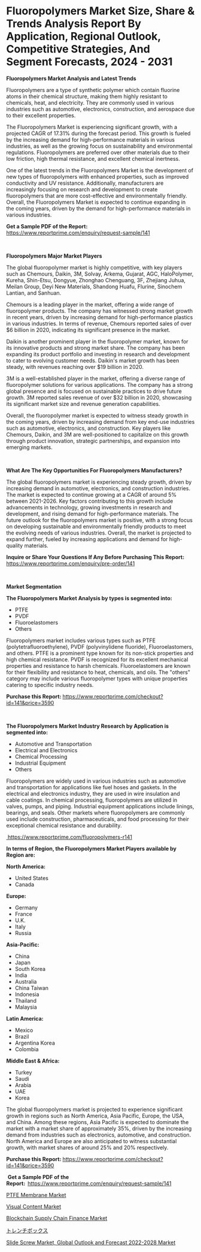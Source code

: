 <p><h1>Fluoropolymers Market Size, Share & Trends Analysis Report By Application, Regional Outlook, Competitive Strategies, And Segment Forecasts, 2024 - 2031</h1></p><p><strong>Fluoropolymers Market Analysis and Latest Trends</strong></p>
<p><p>Fluoropolymers are a type of synthetic polymer which contain fluorine atoms in their chemical structure, making them highly resistant to chemicals, heat, and electricity. They are commonly used in various industries such as automotive, electronics, construction, and aerospace due to their excellent properties.</p><p>The Fluoropolymers Market is experiencing significant growth, with a projected CAGR of 17.31% during the forecast period. This growth is fueled by the increasing demand for high-performance materials in various industries, as well as the growing focus on sustainability and environmental regulations. Fluoropolymers are preferred over other materials due to their low friction, high thermal resistance, and excellent chemical inertness.</p><p>One of the latest trends in the Fluoropolymers Market is the development of new types of fluoropolymers with enhanced properties, such as improved conductivity and UV resistance. Additionally, manufacturers are increasingly focusing on research and development to create fluoropolymers that are more cost-effective and environmentally friendly. Overall, the Fluoropolymers Market is expected to continue expanding in the coming years, driven by the demand for high-performance materials in various industries.</p></p>
<p><strong>Get a Sample PDF of the Report:&nbsp;</strong> <a href="https://www.reportprime.com/enquiry/request-sample/141">https://www.reportprime.com/enquiry/request-sample/141</a></p>
<p>&nbsp;</p>
<p><strong>Fluoropolymers Major Market Players</strong></p>
<p><p>The global fluoropolymer market is highly competitive, with key players such as Chemours, Daikin, 3M, Solvay, Arkema, Gujarat, AGC, HaloPolymer, Kureha, Shin-Etsu, Dongyue, Zhonghao Chenguang, 3F, Zhejiang Juhua, Meilan Group, Deyi New Materials, Shandong Huafu, Flurine, Sinochem Lantian, and Sanhuan. </p><p>Chemours is a leading player in the market, offering a wide range of fluoropolymer products. The company has witnessed strong market growth in recent years, driven by increasing demand for high-performance plastics in various industries. In terms of revenue, Chemours reported sales of over $6 billion in 2020, indicating its significant presence in the market.</p><p>Daikin is another prominent player in the fluoropolymer market, known for its innovative products and strong market share. The company has been expanding its product portfolio and investing in research and development to cater to evolving customer needs. Daikin's market growth has been steady, with revenues reaching over $19 billion in 2020.</p><p>3M is a well-established player in the market, offering a diverse range of fluoropolymer solutions for various applications. The company has a strong global presence and is focused on sustainable practices to drive future growth. 3M reported sales revenue of over $32 billion in 2020, showcasing its significant market size and revenue generation capabilities.</p><p>Overall, the fluoropolymer market is expected to witness steady growth in the coming years, driven by increasing demand from key end-use industries such as automotive, electronics, and construction. Key players like Chemours, Daikin, and 3M are well-positioned to capitalize on this growth through product innovation, strategic partnerships, and expansion into emerging markets.</p></p>
<p>&nbsp;</p>
<p><strong>What Are The Key Opportunities For Fluoropolymers Manufacturers?</strong></p>
<p><p>The global fluoropolymers market is experiencing steady growth, driven by increasing demand in automotive, electronics, and construction industries. The market is expected to continue growing at a CAGR of around 5% between 2021-2026. Key factors contributing to this growth include advancements in technology, growing investments in research and development, and rising demand for high-performance materials. The future outlook for the fluoropolymers market is positive, with a strong focus on developing sustainable and environmentally friendly products to meet the evolving needs of various industries. Overall, the market is projected to expand further, fueled by increasing applications and demand for high-quality materials.</p></p>
<p><strong>Inquire or Share Your Questions If Any Before Purchasing This Report:</strong> <a href="https://www.reportprime.com/enquiry/pre-order/141">https://www.reportprime.com/enquiry/pre-order/141</a></p>
<p>&nbsp;</p>
<p><strong>Market Segmentation</strong></p>
<p><strong>The Fluoropolymers Market Analysis by types is segmented into:</strong></p>
<p><ul><li>PTFE</li><li>PVDF</li><li>Fluoroelastomers</li><li>Others</li></ul></p>
<p><p>Fluoropolymers market includes various types such as PTFE (polytetrafluoroethylene), PVDF (polyvinylidene fluoride), Fluoroelastomers, and others. PTFE is a prominent type known for its non-stick properties and high chemical resistance. PVDF is recognized for its excellent mechanical properties and resistance to harsh chemicals. Fluoroelastomers are known for their flexibility and resistance to heat, chemicals, and oils. The "others" category may include various fluoropolymer types with unique properties catering to specific industry needs.</p></p>
<p><strong>Purchase this Report:&nbsp;</strong><a href="https://www.reportprime.com/checkout?id=141&price=3590">https://www.reportprime.com/checkout?id=141&price=3590</a></p>
<p>&nbsp;</p>
<p><strong>The Fluoropolymers Market Industry Research by Application is segmented into:</strong></p>
<p><ul><li>Automotive and Transportation</li><li>Electrical and Electronics</li><li>Chemical Processing</li><li>Industrial Equipment</li><li>Others</li></ul></p>
<p><p>Fluoropolymers are widely used in various industries such as automotive and transportation for applications like fuel hoses and gaskets. In the electrical and electronics industry, they are used in wire insulation and cable coatings. In chemical processing, fluoropolymers are utilized in valves, pumps, and piping. Industrial equipment applications include linings, bearings, and seals. Other markets where fluoropolymers are commonly used include construction, pharmaceuticals, and food processing for their exceptional chemical resistance and durability.</p></p>
<p><a href="https://www.reportprime.com/fluoropolymers-r141">&nbsp;https://www.reportprime.com/fluoropolymers-r141</a></p>
<p><strong>In terms of Region, the Fluoropolymers Market Players available by Region are:</strong></p>
<p>
    <p> <strong> North America: </strong>
        <ul>
            <li>United States</li>
            <li>Canada</li>
        </ul>
        </p> 
    <p> <strong> Europe: </strong>
        <ul>
            <li>Germany</li>
            <li>France</li>
            <li>U.K.</li>
            <li>Italy</li>
            <li>Russia</li>
        </ul>
        </p> 
    <p> <strong> Asia-Pacific: </strong>
        <ul>
            <li>China</li>
            <li>Japan</li>
            <li>South Korea</li>
            <li>India</li>
            <li>Australia</li>
            <li>China Taiwan</li>
            <li>Indonesia</li>
            <li>Thailand</li>
            <li>Malaysia</li>
        </ul>
        </p> 
    <p> <strong> Latin America: </strong>
        <ul>
            <li>Mexico</li>
            <li>Brazil</li>
            <li>Argentina Korea</li>
            <li>Colombia</li>
        </ul>
        </p> 
    <p> <strong> Middle East & Africa: </strong>
        <ul>
            <li>Turkey</li>
            <li>Saudi</li>
            <li>Arabia</li>
            <li>UAE</li>
            <li>Korea</li>
        </ul>
    </p>
    </p>
<p><p>The global fluoropolymers market is projected to experience significant growth in regions such as North America, Asia Pacific, Europe, the USA, and China. Among these regions, Asia Pacific is expected to dominate the market with a market share of approximately 35%, driven by the increasing demand from industries such as electronics, automotive, and construction. North America and Europe are also anticipated to witness substantial growth, with market shares of around 25% and 20% respectively.</p></p>
<p><strong>Purchase this Report: </strong><a href="https://www.reportprime.com/checkout?id=141&price=3590">https://www.reportprime.com/checkout?id=141&price=3590</a></p>
<p>&nbsp;<strong>Get a Sample PDF of the Report:&nbsp;&nbsp;</strong><a href="https://www.reportprime.com/enquiry/request-sample/141">https://www.reportprime.com/enquiry/request-sample/141</a></p>
<p><strong></strong></p>
<p><p><a href="https://github.com/janetchuadff364/Market-Research-Report-List-1/blob/main/ptfe-membrane-market.md">PTFE Membrane Market</a></p><p><a href="https://www.linkedin.com/pulse/global-visual-content-market-product-type-application-region-0ybpe?trackingId=XCrewgV%2F2KwCJt2g%2FQd6uA%3D%3D">Visual Content Market</a></p><p><a href="https://www.linkedin.com/pulse/blockchain-supply-chain-finance-market-global-regional-analysis-4sk9e">Blockchain Supply Chain Finance Market</a></p><p><a href="https://medium.com/@alexandrakristinadresen/%E3%83%88%E3%83%AC%E3%83%B3%E3%83%81%E3%83%9C%E3%83%83%E3%82%AF%E3%82%B9%E5%B8%82%E5%A0%B4%E3%81%AB%E6%B7%B1%E3%81%8F%E6%BD%9C%E5%85%A5-%E3%81%9D%E3%81%AE%E3%83%88%E3%83%AC%E3%83%B3%E3%83%89-%E5%B8%82%E5%A0%B4%E3%82%BB%E3%82%B0%E3%83%A1%E3%83%B3%E3%83%86%E3%83%BC%E3%82%B7%E3%83%A7%E3%83%B3-%E7%AB%B6%E4%BA%89%E5%88%86%E6%9E%90-ab028bd5c135">トレンチボックス</a></p><p><a href="https://medium.com/@nguyenthithuyduong355/slide-screw-market-global-outlook-and-forecast-2022-2028-market-a-global-and-regional-analysis-b34162b03355">Slide Screw Market, Global Outlook and Forecast 2022-2028 Market</a></p></p>